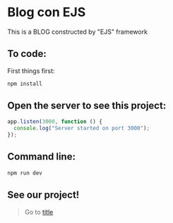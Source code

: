 # Blog con EJS

This is a BLOG constructed by "EJS" framework

## To code:

First things first:

```bash
npm install
```

## Open the server to see this project:

```javascript
app.listen(3000, function () {
  console.log("Server started on port 3000");
});
```

## Command line:

```bash
npm run dev
```

## See our project!

> Go to [title][def]

[def]: https://localhost:3000
